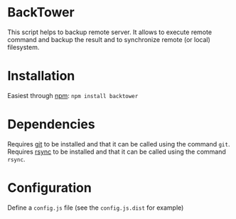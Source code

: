 # BackTower

This script helps to backup remote server. It allows to execute remote command and backup the result and to synchronize remote (or local) filesystem. 

# Installation

Easiest through [npm](http://npmjs.org): `npm install backtower`

# Dependencies

Requires [git](http://git-scm.com/downloads) to be installed and that it can be called using the command `git`.
Requires [rsync]() to be installed and that it can be called using the command `rsync`.

# Configuration

Define a `config.js` file (see the `config.js.dist` for example)